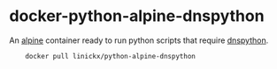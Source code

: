 # docker-python-alpine-dnspython

An [alpine](https://alpinelinux.org) container ready to run python scripts that require [dnspython](http://www.dnspython.org).

```
    docker pull linickx/python-alpine-dnspython
```